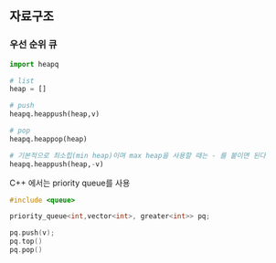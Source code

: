 ## 자료구조

### 우선 순위 큐

``` python
import heapq

# list
heap = []

# push 
heapq.heappush(heap,v)

# pop
heapq.heappop(heap)

# 기본적으로 최소힙(min heap)이며 max heap을 사용할 때는 - 를 붙이면 된다
heapq.heappush(heap,-v)

```

C++ 에서는 priority queue를 사용
``` cpp
#include <queue>

priority_queue<int,vector<int>, greater<int>> pq;

pq.push(v);
pq.top()
pq.pop()

```

